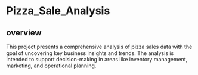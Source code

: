 # Pizza_Sale_Analysis

## overview

This project presents a comprehensive analysis of pizza sales data with the goal of uncovering key business insights and trends. The analysis is intended to support decision-making in areas like inventory management, marketing, and operational planning.
